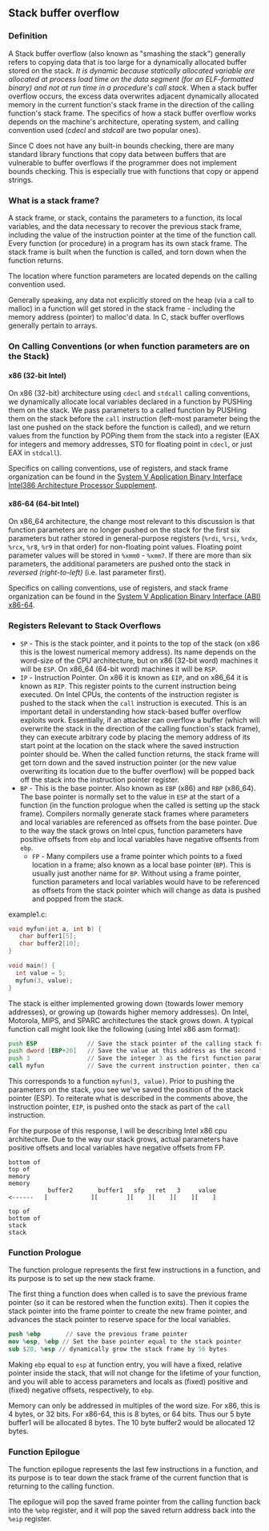 ## Stack buffer overflow

### Definition
A Stack buffer overflow (also known as "smashing the stack") generally refers to copying data that is too large for a dynamically allocated buffer stored on the stack.  _It is dynamic because statically allocated variable are allocated at process load time on the data segment (for an ELF-formatted binary) and not at run time in a procedure's call stack_.  When a stack buffer overflow occurs, the excess data overwrites adjacent dynamically allocated memory in the current function's stack frame in the direction of the calling function's stack frame.  The specifics of how a stack buffer overflow works depends on the machine's architecture, operating system, and calling convention used (_cdecl_ and _stdcall_ are two popular ones). 

Since C does not have any built-in bounds checking, there are many standard library functions that copy data between buffers that are vulnerable to buffer overflows if the programmer does not implement bounds checking.  This is especially true with functions that copy or append strings.

### What is a stack frame? 

A stack frame, or stack, contains the parameters to a function, its local variables, and the data necessary to recover the previous stack frame, including the value of the instruction pointer at the time of the function call.  Every function (or procedure) in a program has its own stack frame.  The stack frame is built when the function is called, and torn down when the function returns.

The location where function parameters are located depends on the calling convention used.

Generally speaking, any data not explicitly stored on the heap (via a call to malloc) in a function will get stored in the stack frame - including the memory address (pointer) to malloc'd data.  In C, stack buffer overflows generally pertain to arrays.

### On Calling Conventions (or when function parameters are on the Stack)

#### x86 (32-bit Intel)
On x86 (32-bit) architecture using `cdecl` and `stdcall` calling conventions, we dynamically allocate local variables declared in a function by PUSHing them on the stack.  We pass parameters to a called function by PUSHing them on the stack before the `call` instruction (left-most parameter being the last one pushed on the stack before the function is called), and we return values from the function by POPing them from the stack into a register (EAX for integers and memory addresses, ST0 for floating point in `cdecl`, or just EAX in `stdcall`).  

Specifics on calling conventions, use of registers, and stack frame organization can be found in the [System V Application Binary Interface Intel386 Architecture Processor Supplement](https://www.sco.com/developers/devspecs/abi386-4.pdf).

#### x86-64 (64-bit Intel)
On x86_64 architecture, the change most relevant to this discussion is that function parameters are no longer pushed on the stack for the first six parameters but rather stored in general-purpose registers (`%rdi`, `%rsi`, `%rdx`, `%rcx`, `%r8`, `%r9` in that order) for non-floating point values.  Floating point parameter values will be stored in `%xmm0` - `%xmm7`.  If there are more than six parameters, the additional parameters are pushed onto the stack in _reversed (right-to-left)_ (i.e. last parameter first).

Specifics on calling conventions, use of registers, and stack frame organization can be found in the [System V Application Binary Interface (ABI) x86-64](https://www.intel.com/content/dam/develop/external/us/en/documents/mpx-linux64-abi.pdf).

### Registers Relevant to Stack Overflows
- `SP` - This is the stack pointer, and it points to the top of the stack (on x86 this is the lowest numerical memory address).  Its name depends on the word-size of the CPU architecture, but on x86 (32-bit word) machines it will be `ESP`.  On x86_64 (64-bit word) machines it will be `RSP`.
- `IP` - Instruction Pointer.  On x86 it is known as `EIP`, and on x86_64 it is known as `RIP`.  This register points to the current instruction being executed.  On Intel CPUs, the contents of the instruction register is pushed to the stack when the `call` instruction is executed.  This is an important detail in understanding how stack-based buffer overflow exploits work. Essentially, if an attacker can overflow a buffer (which will overwrite the stack in the direction of the calling function's stack frame), they can execute arbitrary code by placing the memory address of its start point at the location on the stack where the saved instruction pointer should be.  When the called function returns, the stack frame will get torn down and the saved instruction pointer (or the new value overwriting its location due to the buffer overflow) will be popped back off the stack into the instruction pointer register.
- `BP` - This is the base pointer.  Also known as `EBP` (x86) and `RBP` (x86_64).  The base pointer is normally set to the value in `ESP` at the start of a function (in the function prologue when the called is setting up the stack frame).  Compilers normally generate stack frames where parameters and local variables are referenced as offsets from the base pointer.  Due to the way the stack grows on Intel cpus, function parameters have positive offsets from `ebp` and local variables have negative offsents from `ebp`.
    - `FP` - Many compilers use a frame pointer which points to a fixed location in a frame; also known as a local base pointer (`BP`).  This is usually just another name for `BP`.  Without using a frame pointer, function parameters and local variables would have to be referenced as offsets from the stack pointer which will change as data is pushed and popped from the stack.


example1.c:
```c
void myfun(int a, int b) {
   char buffer1[5];
   char buffer2[10];
}

void main() {
  int value = 5;
  myfun(3, value);
}
```

The stack is either implemented growing down (towards lower memory addresses), or growing up (towards higher memory addresses).  On Intel, Motorola, MIPS, and SPARC architectures the stack grows down. A typical function call might look like the following (using Intel x86 asm format):

```asm
push ESP              // Save the stack pointer of the calling stack frame
push dword [EBP+20]   // Save the value at this address as the second function parameter
push 3                // Save the integer 3 as the first function parameter
call myfun            // Save the current instruction pointer, then call the function, "myfun"
```

This corresponds to a function `myfun(3, value)`.  Prior to pushing the parameters on the stack, you see we've saved the position of the stack pointer (ESP). To reiterate what is described in the comments above, the instruction pointer, `EIP`, is pushed onto the stack as part of the `call` instruction.

For the purpose of this response, I will be describing Intel x86 cpu architecture.  Due to the way our stack grows, actual parameters have positive offsets and local variables have negative offsets from FP.

```
bottom of                                                            top of
memory                                                               memory
           buffer2       buffer1   sfp   ret   3     value
<------   [            ][        ][    ][    ][    ][    ]
	   
top of                                                            bottom of
stack                                                                 stack
```

### Function Prologue
The function prologue represents the first few instructions in a function, and its purpose is to set up the new stack frame.

The first thing a function does when called is to save the previous frame pointer (so it can be restored when the function exits).  Then it copies the stack pointer into the frame pointer to create the new frame pointer, and advances the stack pointer to reserve space for the local variables.

```nasm
push %ebp       // save the previous frame pointer
mov %esp, %ebp // Set the base pointer equal to the stack pointer
sub $20, %esp // dynamically grow the stack frame by 56 bytes
```

Making `ebp` equal to `esp` at function entry, you will have a fixed, relative pointer inside the stack, that will not change for the lifetime of your function, and you will able to access parameters and locals as (fixed) positive and (fixed) negative offsets, respectively, to `ebp`.

Memory can only be addressed in multiples of the word size.  For x86, this is 4 bytes, or 32 bits.  For x86-64, this is 8 bytes, or 64 bits.  Thus our 5 byte buffer1 will be allocated 8 bytes.  The 10 byte buffer2 would be allocated 12 bytes.

### Function Epilogue
The function epilogue represents the last few instructions in a function, and its purpose is to tear down the stack frame of the current function that is returning to the calling function.

The epilogue will pop the saved frame pointer from the calling function back into the `%ebp` register, and it will pop the saved return address back into the `%eip` register.